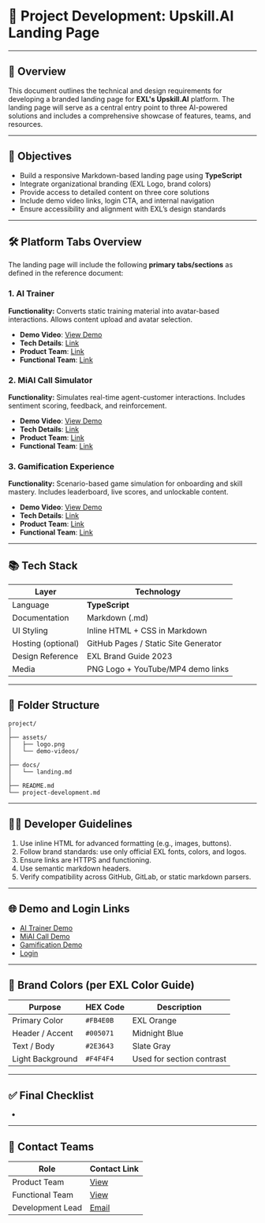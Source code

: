 # 📘 Project Development: Upskill.AI Landing Page

---

## 📌 Overview

This document outlines the technical and design requirements for developing a branded landing page for **EXL's Upskill.AI** platform. The landing page will serve as a central entry point to three AI-powered solutions and includes a comprehensive showcase of features, teams, and resources.

---

## 🎯 Objectives

- Build a responsive Markdown-based landing page using **TypeScript**
- Integrate organizational branding (EXL Logo, brand colors)
- Provide access to detailed content on three core solutions
- Include demo video links, login CTA, and internal navigation
- Ensure accessibility and alignment with EXL’s design standards

---

## 🛠️ Platform Tabs Overview

The landing page will include the following **primary tabs/sections** as defined in the reference document:

### 1. AI Trainer

**Functionality:** Converts static training material into avatar-based interactions. Allows content upload and avatar selection.

- **Demo Video**: [View Demo](https://example.com/ai-trainer-demo)
- **Tech Details**: [Link](https://example.com/ai-trainer-tech)
- **Product Team**: [Link](https://example.com/ai-trainer-product)
- **Functional Team**: [Link](https://example.com/ai-trainer-functional)

### 2. MiAI Call Simulator

**Functionality:** Simulates real-time agent-customer interactions. Includes sentiment scoring, feedback, and reinforcement.

- **Demo Video**: [View Demo](https://example.com/miai-call-demo)
- **Tech Details**: [Link](https://example.com/miai-call-tech)
- **Product Team**: [Link](https://example.com/miai-call-product)
- **Functional Team**: [Link](https://example.com/miai-call-functional)

### 3. Gamification Experience

**Functionality:** Scenario-based game simulation for onboarding and skill mastery. Includes leaderboard, live scores, and unlockable content.

- **Demo Video**: [View Demo](https://example.com/gamification-demo)
- **Tech Details**: [Link](https://example.com/gamification-tech)
- **Product Team**: [Link](https://example.com/gamification-product)
- **Functional Team**: [Link](https://example.com/gamification-functional)

---

## 📚 Tech Stack

| Layer              | Technology                           |
| ------------------ | ------------------------------------ |
| Language           | **TypeScript**                       |
| Documentation      | Markdown (.md)                       |
| UI Styling         | Inline HTML + CSS in Markdown        |
| Hosting (optional) | GitHub Pages / Static Site Generator |
| Design Reference   | EXL Brand Guide 2023                 |
| Media              | PNG Logo + YouTube/MP4 demo links    |

---

## 📁 Folder Structure

```
project/
│
├── assets/
│   ├── logo.png
│   └── demo-videos/
│
├── docs/
│   └── landing.md
│
├── README.md
└── project-development.md
```

---

## 👩‍💻 Developer Guidelines

1. Use inline HTML for advanced formatting (e.g., images, buttons).
2. Follow brand standards: use only official EXL fonts, colors, and logos.
3. Ensure links are HTTPS and functioning.
4. Use semantic markdown headers.
5. Verify compatibility across GitHub, GitLab, or static markdown parsers.

---

## 🌐 Demo and Login Links

- [AI Trainer Demo](https://example.com/ai-trainer-demo)
- [MiAI Call Demo](https://example.com/miai-call-demo)
- [Gamification Demo](https://example.com/gamification-demo)
- [Login](https://example.com/login)

---

## 🎨 Brand Colors (per EXL Color Guide)

| Purpose          | HEX Code  | Description               |
| ---------------- | --------- | ------------------------- |
| Primary Color    | `#FB4E0B` | EXL Orange                |
| Header / Accent  | `#005071` | Midnight Blue             |
| Text / Body      | `#2E3643` | Slate Gray                |
| Light Background | `#F4F4F4` | Used for section contrast |

---

## ✅ Final Checklist

-

---

## 📩 Contact Teams

| Role             | Contact Link                                |
| ---------------- | ------------------------------------------- |
| Product Team     | [View](https://example.com/product-team)    |
| Functional Team  | [View](https://example.com/functional-team) |
| Development Lead | [Email](mailto\:devlead@example.com)        |

